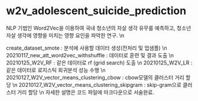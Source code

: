 # w2v_adolescent_suicide_prediction
NLP 기법인 Word2Vec을 이용하여 국내 청소년의 자살 생각 유무를 예측하고, 청소년 자살 생각에 영향을 미치는 영향 요인을 파악한 연구. \n

create_dataset_smote : 분석에 사용할 데이터 생성(전처리 및 업샘플) \n
20210117_new_att_word2vec_withshuffle : 데이터로 훈련 및 결과 도출 \n
20210125_W2V_RF : 같은 데이터로 rf (grid search) 도출 \n
20210125_W2V_LR : 같은 데이터로 로지스틱 회귀분석 성능 수행 \n
20210127_W2V_vector_means_clustering_cbow : cbow모델의 클러스터 거리 할당 \n
20210127_W2V_vector_means_clustering_skipgram : skip-gram으로 클러스터 거리 할당 \n
자세한 설명은 코드 파일에 마크다운으로 서술완료.
